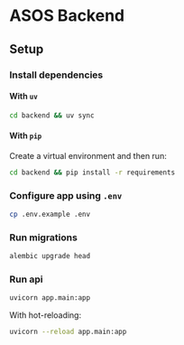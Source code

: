 # ASOS Backend

## Setup

### Install dependencies

#### With `uv`

```bash
cd backend && uv sync
```

#### With `pip`

Create a virtual environment and then run:

```bash
cd backend && pip install -r requirements
```

### Configure app using `.env`

```bash
cp .env.example .env
```

### Run migrations

```bash
alembic upgrade head
```

### Run api

```bash
uvicorn app.main:app
```

With hot-reloading:

```bash
uvicorn --reload app.main:app
```
